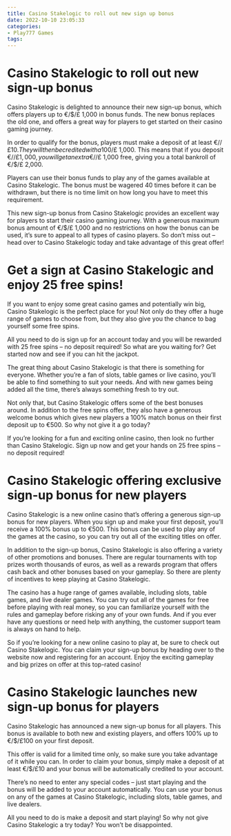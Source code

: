 ```yaml
---
title: Casino Stakelogic to roll out new sign up bonus
date: 2022-10-10 23:05:33
categories:
- Play777 Games
tags:
---
```



# Casino Stakelogic to roll out new sign-up bonus

Casino Stakelogic is delighted to announce their new sign-up bonus, which offers players up to €/$/£ 1,000 in bonus funds. The new bonus replaces the old one, and offers a great way for players to get started on their casino gaming journey.

In order to qualify for the bonus, players must make a deposit of at least €/$/£ 10. They will then be credited with a 100% match bonus on their deposit, up to a maximum of €/$/£ 1,000. This means that if you deposit €/$/£ 1,000, you will get an extra €/$/£ 1,000 free, giving you a total bankroll of €/$/£ 2,000.

Players can use their bonus funds to play any of the games available at Casino Stakelogic. The bonus must be wagered 40 times before it can be withdrawn, but there is no time limit on how long you have to meet this requirement.

This new sign-up bonus from Casino Stakelogic provides an excellent way for players to start their casino gaming journey. With a generous maximum bonus amount of €/$/£ 1,000 and no restrictions on how the bonus can be used, it’s sure to appeal to all types of casino players. So don’t miss out – head over to Casino Stakelogic today and take advantage of this great offer!

# Get a sign at Casino Stakelogic and enjoy 25 free spins!

If you want to enjoy some great casino games and potentially win big, Casino Stakelogic is the perfect place for you! Not only do they offer a huge range of games to choose from, but they also give you the chance to bag yourself some free spins.

All you need to do is sign up for an account today and you will be rewarded with 25 free spins – no deposit required! So what are you waiting for? Get started now and see if you can hit the jackpot.

The great thing about Casino Stakelogic is that there is something for everyone. Whether you’re a fan of slots, table games or live casino, you’ll be able to find something to suit your needs. And with new games being added all the time, there’s always something fresh to try out.

Not only that, but Casino Stakelogic offers some of the best bonuses around. In addition to the free spins offer, they also have a generous welcome bonus which gives new players a 100% match bonus on their first deposit up to €500. So why not give it a go today?

If you’re looking for a fun and exciting online casino, then look no further than Casino Stakelogic. Sign up now and get your hands on 25 free spins – no deposit required!

# Casino Stakelogic offering exclusive sign-up bonus for new players

Casino Stakelogic is a new online casino that’s offering a generous sign-up bonus for new players. When you sign up and make your first deposit, you’ll receive a 100% bonus up to €500. This bonus can be used to play any of the games at the casino, so you can try out all of the exciting titles on offer.

In addition to the sign-up bonus, Casino Stakelogic is also offering a variety of other promotions and bonuses. There are regular tournaments with top prizes worth thousands of euros, as well as a rewards program that offers cash back and other bonuses based on your gameplay. So there are plenty of incentives to keep playing at Casino Stakelogic.

The casino has a huge range of games available, including slots, table games, and live dealer games. You can try out all of the games for free before playing with real money, so you can familiarize yourself with the rules and gameplay before risking any of your own funds. And if you ever have any questions or need help with anything, the customer support team is always on hand to help.

So if you’re looking for a new online casino to play at, be sure to check out Casino Stakelogic. You can claim your sign-up bonus by heading over to the website now and registering for an account. Enjoy the exciting gameplay and big prizes on offer at this top-rated casino!

# Casino Stakelogic launches new sign-up bonus for players

Casino Stakelogic has announced a new sign-up bonus for all players. This bonus is available to both new and existing players, and offers 100% up to €/$/£100 on your first deposit.

This offer is valid for a limited time only, so make sure you take advantage of it while you can. In order to claim your bonus, simply make a deposit of at least €/$/£10 and your bonus will be automatically credited to your account.

There’s no need to enter any special codes – just start playing and the bonus will be added to your account automatically. You can use your bonus on any of the games at Casino Stakelogic, including slots, table games, and live dealers.

All you need to do is make a deposit and start playing! So why not give Casino Stakelogic a try today? You won’t be disappointed.